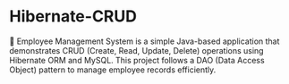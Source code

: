 # Hibernate-CRUD
🚀 Employee Management System is a simple Java-based application that demonstrates CRUD (Create, Read, Update, Delete) operations using Hibernate ORM and MySQL. This project follows a DAO (Data Access Object) pattern to manage employee records efficiently. 
